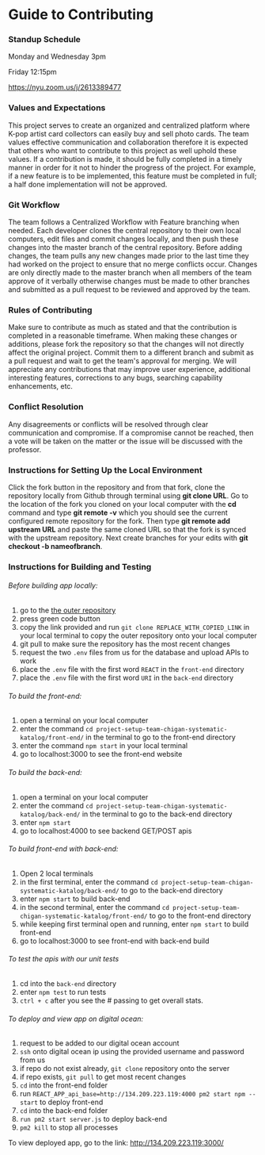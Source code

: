 # Guide to Contributing

### Standup Schedule
Monday and Wednesday 3pm

Friday 12:15pm

https://nyu.zoom.us/j/2613389477

### Values and Expectations
This project serves to create an organized and centralized platform where K-pop artist card collectors can easily buy and sell photo cards. The team values effective communication and collaboration therefore it is expected that others who want to contribute to this project as well uphold these values. If a contribution is made, it should be fully completed in a timely manner in order for it not to hinder the progress of the project. For example, if a new feature is to be implemented, this feature must be completed in full; a half done implementation will not be approved.

### Git Workflow
The team follows a Centralized Workflow with Feature branching when needed. Each developer clones the central repository to their own local computers, edit files and commit changes locally, and then push these changes into the master branch of the central repository. Before adding changes, the team pulls any new changes made prior to the last time they had worked on the project to ensure that no merge conflicts occur. Changes are only directly made to the master branch when all members of the team approve of it verbally otherwise changes must be made to other branches and submitted as a pull request to be reviewed and approved by the team.  

### Rules of Contributing
Make sure to contribute as much as stated and that the contribution is completed in a reasonable timeframe. When making these changes or additions, please fork the repository so that the changes will not directly affect the original project. Commit them to a different branch and submit as a pull request and wait to get the team's approval for merging. We will appreciate any contributions that may improve user experience, additional interesting features, corrections to any bugs, searching capability enhancements, etc.

### Conflict Resolution
Any disagreements or conflicts will be resolved through clear communication and compromise. If a compromise cannot be reached, then a vote will be taken on the matter or the issue will be discussed with the professor.

### Instructions for Setting Up the Local Environment
Click the fork button in the repository and from that fork, clone the repository locally from Github through terminal using **git clone URL**. Go to the location of the fork you cloned on your local computer with the **cd** command and type **git remote -v** which you should see the current configured remote repository for the fork. Then type **git remote add upstream URL** and paste the same cloned URL so that the fork is synced with the upstream repository. Next create branches for your edits with **git checkout -b nameofbranch**.

### Instructions for Building and Testing  
###### Before building app locally:
1. go to the [the outer repository](https://github.com/agile-dev-assignments/project-setup-team-chigan-systematic-katalog)
2. press green code button
3. copy the link provided and run `git clone REPLACE_WITH_COPIED_LINK` in your local terminal to copy the outer repository onto your local computer
4. git pull to make sure the repository has the most recent changes 
5. request the two `.env` files from us for the database and upload APIs to work
6. place the `.env` file with the first word `REACT` in the `front-end` directory
7. place the `.env` file with the first word `URI` in the `back-end` directory

###### To build the front-end: 
1. open a terminal on your local computer
2. enter the command `cd project-setup-team-chigan-systematic-katalog/front-end/` in the terminal to go to the front-end directory
3. enter the command `npm start` in your local terminal 
4. go to localhost:3000 to see the front-end website

###### To build the back-end: 
1. open a terminal on your local computer
2. enter the command `cd project-setup-team-chigan-systematic-katalog/back-end/` in the terminal to go to the back-end directory
3. enter `npm start` 
4. go to localhost:4000 to see backend GET/POST apis

###### To build front-end with back-end:
1. Open 2 local terminals 
2. in the first terminal, enter the command `cd project-setup-team-chigan-systematic-katalog/back-end/` to go to the back-end directory
3. enter `npm start` to build back-end
4. in the second terminal, enter the command `cd project-setup-team-chigan-systematic-katalog/front-end/` to go to the front-end directory
5. while keeping first terminal open and running, enter `npm start` to build front-end 
6. go to localhost:3000 to see front-end with back-end build

###### To test the apis with our unit tests 
1. cd into the `back-end` directory  
2. enter `npm test` to run tests
3. `ctrl + c` after you see the # passing to get overall stats.

###### To deploy and view app on digital ocean:
1. request to be added to our digital ocean account
2. `ssh` onto digital ocean ip using the provided username and password from us
4. if repo do not exist already, `git clone` repository onto the server
5. if repo exists, `git pull` to get most recent changes
6. `cd` into the front-end folder
7. run `REACT_APP_api_base=http://134.209.223.119:4000 pm2 start npm -- start` to deploy front-end 
8. `cd` into the back-end folder  
9. `run pm2 start server.js` to deploy back-end 
10. `pm2 kill` to stop all processes

To view deployed app, go to the link: http://134.209.223.119:3000/
